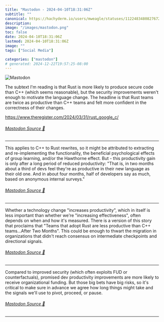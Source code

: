 ```yaml
---
title: "Mastodon - 2024-04-10T18:31:06Z"
subtitle: ""
canonical: https://hachyderm.io/users/mweagle/statuses/112248348082767219
description:
image: "/images/mastodon.png"
toc: false
date: 2024-04-10T18:31:06Z
lastmod: 2024-04-10T18:31:06Z
image: ""
tags: ["Social Media"]

categories: ["mastodon"]
# generated: 2024-12-22T19:57:25-08:00
---
```

![Mastodon](/images/mastodon.png)

<p>The subtext I&#39;m reading is that Rust is more likely to produce secure code than C++ (which seems reasonable), but the security improvements weren&#39;t enough to motivate the language change. The headline is that Rust teams are twice as productive than C++ teams and felt more confident in the correctness of their changes. </p><p><a href="https://www.theregister.com/2024/03/31/rust_google_c/" target="_blank" rel="nofollow noopener noreferrer" translate="no"><span class="invisible">https://www.</span><span class="ellipsis">theregister.com/2024/03/31/rus</span><span class="invisible">t_google_c/</span></a></p>


###### [Mastodon Source 🐘](https://hachyderm.io/@mweagle/112248348082767219)

___

<p>This applies to C++ to Rust rewrites, so it might be attributed to extracting and re-implementing the functionality, the beneficial psychological effects of group learning, and/or the Hawthorne effect. But - this productivity gain is only after a long period of reduced productivity: &quot;That is, in two months about a third of devs feel they&#39;re as productive in their new language as their old one. And in about four months, half of developers say as much, based on anonymous internal surveys.&quot;</p>


###### [Mastodon Source 🐘](https://hachyderm.io/@mweagle/112248352548228709)

___

<p>Whether a technology change &quot;increases productivity&quot;, which in itself is less important than whether we&#39;re &quot;increasing effectiveness&quot;, often depends on when and how it&#39;s measured. There is a version of this story that proclaims that &quot;Teams that adopt Rust are less productive than C++ teams...After Two Months&quot;. This could be enough to thwart the migration in organizations that didn&#39;t reach consensus on intermediate checkpoints and directional signals.</p>


###### [Mastodon Source 🐘](https://hachyderm.io/@mweagle/112248353681246958)

___

<p>Compared to improved security (which often exploits FUD or counterfactuals), promised dev productivity improvements are more likely to receive organizational funding. But those big bets have big risks, so it&#39;s critical to make sure in advance we agree how long things might take and the signals we&#39;ll use to pivot, proceed, or pause.</p>


###### [Mastodon Source 🐘](https://hachyderm.io/@mweagle/112248357012106005)

___

